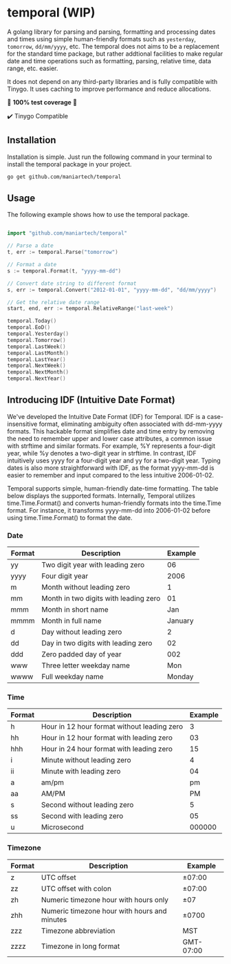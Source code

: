 # temporal (WIP)

A golang library for parsing and parsing, formatting and processing dates and times using simple human-friendly formats such as `yesterday`, `tomorrow`, `dd/mm/yyyy`, etc. The temporal does not aims to be a replacement for the standard time package, but rather addtional facilities to make regular date and time operations such as formatting, parsing, relative time, data range, etc. easier.

It does not depend on any third-party libraries and is fully compatible with Tinygo. It uses caching to improve performance and reduce allocations.

💯 **100% test coverage** 💯

✔️ Tinygo Compatible

## Installation

Installation is simple. Just run the following command in your terminal to install the temporal package in your project.

```sh
go get github.com/maniartech/temporal
```

## Usage

The following example shows how to use the temporal package.

```go

import "github.com/maniartech/temporal"

// Parse a date
t, err := temporal.Parse("tomorrow")

// Format a date
s := temporal.Format(t, "yyyy-mm-dd")

// Convert date string to different format
s, err := temporal.Convert("2012-01-01", "yyyy-mm-dd", "dd/mm/yyyy")

// Get the relative date range
start, end, err := temporal.RelativeRange("last-week")

temporal.Today()
temporal.EoD()
temporal.Yesterday()
temporal.Tomorrow()
temporal.LastWeek()
temporal.LastMonth()
temporal.LastYear()
temporal.NextWeek()
temporal.NextMonth()
temporal.NextYear()
```

## Introducing IDF (Intuitive Date Format)

We've developed the Intuitive Date Format (IDF) for Temporal. IDF is a case-insensitive format, eliminating ambiguity often associated with dd-mm-yyyy formats. This hackable format simplifies date and time entry by removing the need to remember upper and lower case attributes, a common issue with strftime and similar formats. For example, %Y represents a four-digit year, while %y denotes a two-digit year in strftime. In contrast, IDF intuitively uses yyyy for a four-digit year and yy for a two-digit year. Typing dates is also more straightforward with IDF, as the format yyyy-mm-dd is easier to remember and input compared to the less intuitive 2006-01-02.

Temporal supports simple, human-friendly date-time formatting. The table below displays the supported formats. Internally, Temporal utilizes time.Time.Format() and converts human-friendly formats into the time.Time format. For instance, it transforms yyyy-mm-dd into 2006-01-02 before using time.Time.Format() to format the date.

### Date

| Format | Description | Example |
|--------|-------------|---------|
| yy     | Two digit year with leading zero | 06 |
| yyyy   | Four digit year | 2006 |
| m      | Month without leading zero | 1 |
| mm     | Month in two digits with leading zero | 01 |
| mmm    | Month in short name | Jan |
| mmmm   | Month in full name | January |
| d      | Day without leading zero | 2 |
| dd     | Day in two digits with leading zero | 02 |
| ddd    | Zero padded day of year | 002 |
| www    | Three letter weekday name | Mon |
| wwww   | Full weekday name | Monday |

### Time

| Format | Description | Example |
|--------|-------------|---------|
| h      | Hour in 12 hour format without leading zero | 3 |
| hh     | Hour in 12 hour format with leading zero | 03 |
| hhh    | Hour in 24 hour format with leading zero | 15 |
| i      | Minute without leading zero | 4 |
| ii     | Minute with leading zero | 04 |
| a      | am/pm | pm |
| aa     | AM/PM | PM |
| s      | Second without leading zero | 5 |
| ss     | Second with leading zero | 05 |
| u      | Microsecond | 000000 |

### Timezone

| Format | Description | Example |
|--------|-------------|---------|
| z      | UTC offset | ±07:00 |
| zz     | UTC offset with colon | ±07:00 |
| zh     | Numeric timezone hour with hours only | ±07 |
| zhh    | Numeric timezone hour with hours and minutes | ±0700 |
| zzz    | Timezone abbreviation | MST |
| zzzz   | Timezone in long format | GMT-07:00 |
